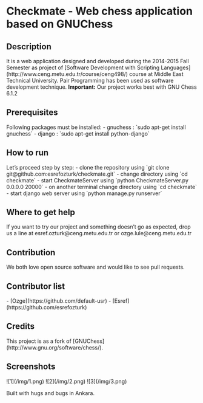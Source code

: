 <h1>Checkmate - Web chess application based on GNUChess</h1>

<h2>Description</h2>
It is a web application designed and developed during the 2014-2015 Fall Semester as project of [Software Development with Scripting Languages](http://www.ceng.metu.edu.tr/course/ceng498/) course at Middle East Technical University. Pair Programming has been used as software development technique.
<strong>Important:</strong> Our project works best with GNU Chess 6.1.2

<h2>Prerequisites</h2>
Following packages must be installed:
- gnuchess : `sudo apt-get install gnuchess`
- django : `sudo apt-get install python-django`

<h2>How to run</h2>
Let’s proceed step by step:
- clone the repository using `git clone git@github.com:esrefozturk/checkmate.git`
- change directory using `cd checkmate`
- start CheckmateServer using `python CheckmateServer.py 0.0.0.0 20000`
- on another terminal change directory using `cd checkmate`
- start django web server using `python manage.py runserver`

<h2>Where to get help</h2>
If you want to try our project and something doesn’t go as expected, drop us a line at esref.ozturk@ceng.metu.edu.tr or ozge.lule@ceng.metu.edu.tr

<h2>Contribution</h2>
We both love open source software and would like to see pull requests.

<h2>Contributor list</h2>
- [Ozge](https://github.com/default-usr)
- [Esref](https://github.com/esrefozturk)

<h2>Credits</h2>
This project is as a fork of [GNUChess](http://www.gnu.org/software/chess/).

<h2>Screenshots</h2>
![1](/img/1.png)
![2](/img/2.png)
![3](/img/3.png)

Built with hugs and bugs in Ankara.
